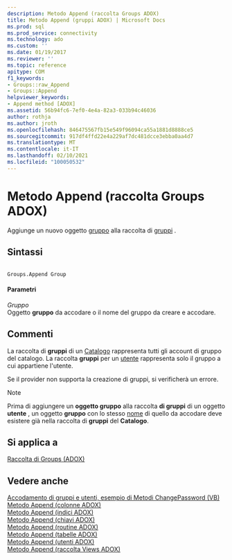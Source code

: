 ```yaml
---
description: Metodo Append (raccolta Groups ADOX)
title: Metodo Append (gruppi ADOX) | Microsoft Docs
ms.prod: sql
ms.prod_service: connectivity
ms.technology: ado
ms.custom: ''
ms.date: 01/19/2017
ms.reviewer: ''
ms.topic: reference
apitype: COM
f1_keywords:
- Groups::raw_Append
- Groups::Append
helpviewer_keywords:
- Append method [ADOX]
ms.assetid: 56b94fc6-7ef0-4e4a-82a3-033b94c46036
author: rothja
ms.author: jroth
ms.openlocfilehash: 846475567fb15e549f96094ca55a1881d8888ce5
ms.sourcegitcommit: 917df4ffd22e4a229af7dc481dcce3ebba0aa4d7
ms.translationtype: MT
ms.contentlocale: it-IT
ms.lasthandoff: 02/10/2021
ms.locfileid: "100050532"
---
```

# <a name="append-method-adox-groups"></a>Metodo Append (raccolta Groups ADOX)
Aggiunge un nuovo oggetto [gruppo](./group-object-adox.md) alla raccolta di [gruppi](./groups-collection-adox.md) .  
  
## <a name="syntax"></a>Sintassi  
  
```  
  
Groups.Append Group  
```  
  
#### <a name="parameters"></a>Parametri  
 *Gruppo*  
 Oggetto **gruppo** da accodare o il nome del gruppo da creare e accodare.  
  
## <a name="remarks"></a>Commenti  
 La raccolta di **gruppi** di un [Catalogo](./catalog-object-adox.md) rappresenta tutti gli account di gruppo del catalogo. La raccolta **gruppi** per un [utente](./user-object-adox.md) rappresenta solo il gruppo a cui appartiene l'utente.  
  
 Se il provider non supporta la creazione di gruppi, si verificherà un errore.  
  
> [!NOTE]
>  Prima di aggiungere un **oggetto gruppo** alla raccolta **di gruppi** di un oggetto **utente** , un oggetto **gruppo** con lo stesso [nome](./name-property-adox.md) di quello da accodare deve esistere già nella raccolta di **gruppi** del **Catalogo**.  
  
## <a name="applies-to"></a>Si applica a  
 [Raccolta di Groups (ADOX)](./groups-collection-adox.md)  
  
## <a name="see-also"></a>Vedere anche  
 [Accodamento di gruppi e utenti, esempio di Metodi ChangePassword (VB)](./groups-and-users-append-changepassword-methods-example-vb.md)   
 [Metodo Append (colonne ADOX)](./append-method-adox-columns.md)   
 [Metodo Append (indici ADOX)](./append-method-adox-indexes.md)   
 [Metodo Append (chiavi ADOX)](./append-method-adox-keys.md)   
 [Metodo Append (routine ADOX)](./append-method-adox-procedures.md)   
 [Metodo Append (tabelle ADOX)](./append-method-adox-tables.md)   
 [Metodo Append (utenti ADOX)](./append-method-adox-users.md)   
 [Metodo Append (raccolta Views ADOX)](./append-method-adox-views.md)